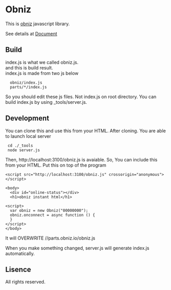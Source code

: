 # Obniz

This is [obniz](https://obniz.io/) javascript library.

See details at [Document](https://obniz.io/doc)

## Build
index.js is what we called obniz.js.  
and this is build result.  
index.js is made from two js below
```
  obniz/index.js  
  parts/*/index.js  
```
So you should edit these js files. Not index.js on root directory.
You can build index.js by using _tools/server.js.

## Development
You can clone this and use this from your HTML.
After cloning. You are able to launch local server

```
 cd ./_tools
 node server.js
```
Then, http://localhost:3100/obniz.js is avaiable.
So, You can include this from your HTML.
Put this on top of the program
```
<script src="http://localhost:3100/obniz.js" crossorigin="anonymous"></script>

<body>
  <div id="online-status"></div>
  <h1>obniz instant html</h1>

<script>
  var obniz = new Obniz("00000000");
  obniz.onconnect = async function () {
  }
</script>
</body>
```
It will OVERWRITE //parts.obniz.io/obniz.js

When you make something changed, server.js will generate index.js automatically.


## Lisence

All rights reserved.